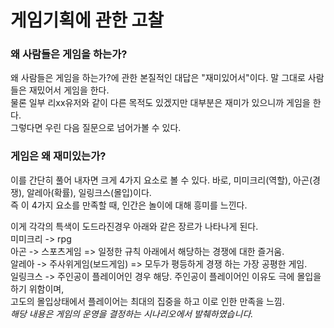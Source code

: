 # 게임기획에 관한 고찰


### 왜 사람들은 게임을 하는가?
왜 사람들은 게임을 하는가?에 관한 본질적인 대답은 "재미있어서"이다. 말 그대로 사람들은 재밌어서 게임을 한다.   
물론 일부 리xx유저와 같이 다른 목적도 있겠지만 대부분은 재미가 있으니까 게임을 한다.   
그렇다면 우린 다음 질문으로 넘어가볼 수 있다.   

### 게임은 왜 재미있는가?   
이를 간단히 풀어 내자면 크게 4가지 요소로 볼 수 있다. 바로, 미미크리(역할), 아곤(경쟁), 알레아(확률), 일링크스(몰입)이다.    
즉 이 4가지 요소를 만족할 때, 인간은 놀이에 대해 흥미를 느낀다.   

이게 각각의 특색이 도드라진경우 아래와 같은 장르가 나타나게 된다.   
미미크리 -> rpg   
아곤 -> 스포츠게임 => 일정한 규칙 아래에서 해당하는 경쟁에 대한 즐거움.   
알레아 -> 주사위게임(보드게임) => 모두가 평등하게 경쟁 하는 가장 공평한 게임.   
일링크스 -> 주인공이 플레이어인 경우 해당. 주인공이 플레이어인 이유도 극에 몰입을 하기 위함이며,   
고도의 몰입상태에서 플레이어는 최대의 집중을 하고 이로 인한 만족을 느낌.   
*해당 내용은 게임의 운영을 결정하는 시나리오에서 발췌하였습니다.*

